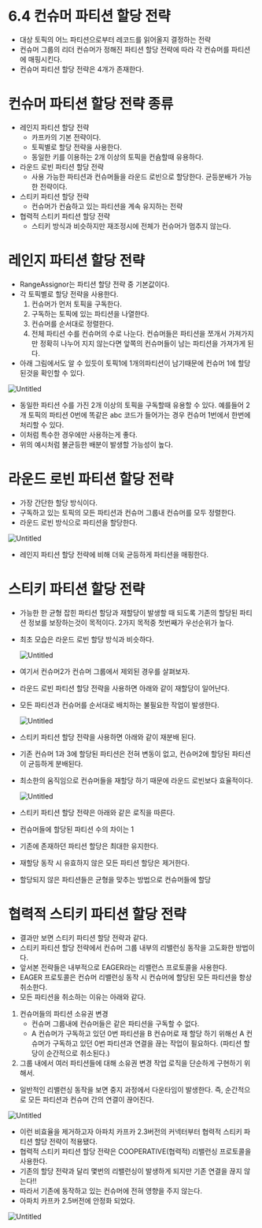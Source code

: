 # 6.4 컨슈머 파티션 할당 전략

- 대상 토픽의 어느 파티션으로부터 레코드를 읽어올지 결정하는 전략
- 컨슈머 그룹의 리더 컨슈머가 정해진 파티션 할당 전략에 따라 각 컨슈머를 파티션에 매핑시킨다.
- 컨슈머 파티션 할당 전략은 4개가 존재한다.

# 컨슈머 파티션 할당 전략 종류

- 레인지 파티션 할당 전략
    - 카프카의 기본 전략이다.
    - 토픽별로 할당 전략을 사용한다.
    - 동일한 키를 이용하는 2개 이상의 토픽을 컨슘할때 유용하다.
- 라운드 로빈 파티션 할당 전략
    - 사용 가능한 파티션과 컨슈머들을 라운드 로빈으로 할당한다. 균등분배가 가능한 전략이다.
- 스티키 파티션 할당 전략
    - 컨슈머가 컨슘하고 있는 파티션을 계속 유지하는 전략
- 협력적 스티키 파티션 할당 전략
    - 스티키 방식과 비슷하지만 재조정시에 전체가 컨슈머가 멈추지 않는다.

# 레인지 파티션 할당 전략

- RangeAssignor는 파티션 할당 전략 중 기본값이다.
- 각 토픽별로 할당 전략을 사용한다.
    1. 컨슈머가 먼저 토픽을 구독한다. 
    2. 구독하는 토픽에 있는 파티션을 나열한다.
    3. 컨슈머를 순서대로 정렬한다.
    4. 전체 파티션 수를 컨슈머의 수로 나눈다. 컨슈머들은 파티션을 쪼개서 가져가지만 정확히 나누어 지지 않는다면 앞쪽의 컨슈머들이 남는 파티션을 가져가게 된다.
- 아래 그림에서도 알 수 있듯이 토픽1에 1개의파티션이 남기때문에 컨슈머 1에 할당된것을 확인할 수 있다.

![Untitled](./images/6-4/Untitled.png)

- 동일한 파티션 수를 가진 2개 이상의 토픽을 구독할때 유용할 수 있다. 예를들어 2개 토픽의 파티션 0번에 똑같은 abc 코드가 들어가는 경우 컨슈머 1번에서 한번에 처리할 수 있다.
- 이처럼 특수한 경우에만 사용하는게 좋다.
- 위의 예시처럼 불균등한 배분이 발생할 가능성이 높다.

# 라운드 로빈 파티션 할당 전략

- 가장 간단한 할당 방식이다.
- 구독하고 있는 토픽의 모든 파티션과 컨슈머 그룹내 컨슈머를 모두 정렬한다.
- 라운드 로빈 방식으로 파티션을 할당한다.

![Untitled](./images/6-4/Untitled%201.png)

- 레인지 파티션 할당 전략에 비해 더욱 균등하게 파티션을 매핑한다.

# 스티키 파티션 할당 전략

- 가능한 한 균형 잡힌 파티션 할당과 재할당이 발생할 때 되도록 기존의 할당된 파티션 정보를 보장하는것이 목적이다. 2가지 목적중 첫번째가 우선순위가 높다.
- 최초 모습은 라운드 로빈 할당 방식과 비슷하다.
    
    ![Untitled](./images/6-4/Untitled%202.png)
    
- 여기서 컨슈머2가 컨슈머 그룹에서 제외된 경우를 살펴보자.
- 라운드 로빈 파티션 할당 전략을 사용하면 아래와 같이 재할당이 일어난다.
- 모든 파티션과 컨슈머를 순서대로 배치하는 불필요한 작업이 발생한다.
    
    ![Untitled](./images/6-4/Untitled%203.png)
    
- 스티키 파티션 할당 전략을 사용하면 아래와 같이 재분배 된다.
- 기존 컨슈머 1과 3에 할당된 파티션은 전혀 변동이 없고, 컨슈머2에 할당된 파티션이 균등하게 분배된다.
- 최소한의 움직임으로 컨슈머들을 재할당 하기 때문에 라운드 로빈보다 효율적이다.
    
    ![Untitled](./images/6-4/Untitled%204.png)
    
- 스티키 파티션 할당 전략은 아래와 같은 로직을 따른다.
- 컨슈머들에 할당된 파티션 수의 차이는 1
- 기존에 존재하던 파티션 할당은 최대한 유지한다.
- 재할당 동작 시 유효하지 않은 모든 파티션 할당은 제거한다.
- 할당되지 않은 파티션들은 균형을 맞추는 방법으로 컨슈머들에 할당

# 협력적 스티키 파티션 할당 전략

- 결과만 보면 스티키 파티션 할당 전략과 같다.
- 스티키 파티션 할당 전략에서 컨슈머 그룹 내부의 리밸런싱 동작을 고도화한 방법이다.
- 앞서본 전략들은 내부적으로 EAGER라는 리밸런스 프로토콜을 사용한다.
- EAGER 프로토콜은 컨슈머 리밸런싱 동작 시 컨슈머에 할당된 모든 파티션을 항상 취소한다.
- 모든 파티션을 취소하는 이유는 아래와 같다.
1. 컨슈머들의 파티션 소유권 변경
    - 컨슈머 그룹내에 컨슈머들은 같은 파티션을 구독할 수 없다.
    - A 컨슈머가 구독하고 있던 0번 파티션을 B 컨슈머로 재 할당 하기 위해선 A 컨슈머가 구독하고 있던 0번 파티션과 연결을 끊는 작업이 필요하다. (파티션 할당이 순간적으로 취소된다.)
2. 그룹 내에서 여러 파티션들에 대해 소유권 변경 작업 로직을 단순하게 구현하기 위해서.
- 일반적인 리밸런싱 동작을 보면 중지 과정에서 다운타임이 발생한다. 즉, 순간적으로 모든 파티션과 컨슈머 간의 연결이 끊어진다.

![Untitled](./images/6-4/Untitled%205.png)

- 이런 비효율을 제거하고자 아파치 카프카 2.3버전의 커넥터부터 협력적 스티키 파티션 할당 전략이 적용됐다.
- 협력적 스티키 파티션 할당 전략은 COOPERATIVE(협력적) 리밸런싱 프로토콜을 사용한다.
- 기존의 할당 전략과 달리 몇번의 리밸런싱이 발생하게 되지만 기존 연결을 끊지 않는다!!
- 따라서 기존에 동작하고 있는 컨슈머에 전혀 영향을 주지 않는다.
- 아파치 카프카 2.5버전에 안정화 되었다.

![Untitled](./images/6-4/Untitled%206.png)